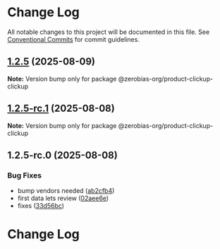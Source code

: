 # Change Log

All notable changes to this project will be documented in this file.
See [Conventional Commits](https://conventionalcommits.org) for commit guidelines.

## [1.2.5](https://github.com/zerobias-org/product/compare/@zerobias-org/product-clickup-clickup@1.2.5-rc.1...@zerobias-org/product-clickup-clickup@1.2.5) (2025-08-09)

**Note:** Version bump only for package @zerobias-org/product-clickup-clickup





## [1.2.5-rc.1](https://github.com/zerobias-org/product/compare/@zerobias-org/product-clickup-clickup@1.2.5-rc.0...@zerobias-org/product-clickup-clickup@1.2.5-rc.1) (2025-08-08)

**Note:** Version bump only for package @zerobias-org/product-clickup-clickup





## 1.2.5-rc.0 (2025-08-08)


### Bug Fixes

* bump vendors needed ([ab2cfb4](https://github.com/zerobias-org/product/commit/ab2cfb4a9cf2e3008e08b068f98011fec096c932))
* first data lets review ([02aee6e](https://github.com/zerobias-org/product/commit/02aee6e8c4f11675de7c63a00f4c8254a67a4dd7))
* fixes ([33d56bc](https://github.com/zerobias-org/product/commit/33d56bcaedf3fa5e3939a33c0fb57eda53539d05))





# Change Log
